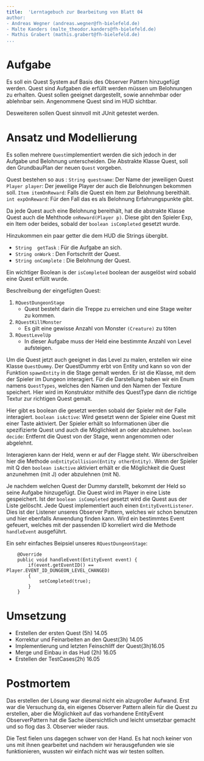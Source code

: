 ```yaml
---
title:  'Lerntagebuch zur Bearbeitung von Blatt 04
author:
- Andreas Wegner (andreas.wegner@fh-bielefeld.de)
- Malte Kanders (malte_theodor.kanders@fh-bielefeld.de)
- Mathis Grabert (mathis.grabert@fh-bielefeld.de)
...
```


<!--
Führen Sie zu jedem Aufgabenblatt und zum Projekt (Stationen 3-9) ein
Lerntagebuch in Ihrem Team. Kopieren Sie dazu diese Vorlage und füllen
Sie den Kopf entsprechend aus.

Im Lerntagebuch sollen Sie Ihr Vorgehen bei der Bearbeitung des jeweiligen
Aufgabenblattes vom ersten Schritt bis zur Abgabe der Lösung dokumentieren,
d.h. wie sind Sie die gestellte Aufgabe angegangen (und warum), was war
Ihr Plan und auf welche Probleme sind Sie bei der Umsetzung gestoßen und
wie haben Sie diese Probleme gelöst. Beachten Sie die vorgegebene Struktur.
Für jede Abgabe sollte ungefähr eine DIN-A4-Seite Text erstellt werden,
d.h. ca. 400 Wörter umfassen. Wer das Lerntagebuch nur ungenügend führt
oder es gar nicht mit abgibt, bekommt für die betreffende Abgabe 0 Punkte.

Checken Sie das Lerntagebuch mit in Ihr Projekt/Git-Repo ein.

Schreiben Sie den Text mit [Markdown](https://pandoc.org/MANUAL.html#pandocs-markdown).

Geben Sie das Lerntagebuch stets mit ab. Achtung: Wenn Sie Abbildungen
einbetten (etwa UML-Diagramme), denken Sie daran, diese auch abzugeben!

Beachten Sie auch die Hinweise im [Orga "Bewertung der Aufgaben"](pm_orga.html#punkte)
sowie [Praktikumsblatt "Lerntagebuch"](pm_praktikum.html#lerntagebuch).
-->


# Aufgabe

<!--
Bitte hier die zu lösende Aufgabe kurz in eigenen Worten beschreiben.
-->

Es soll ein Quest System auf Basis des Observer Pattern hinzugefügt werden.
Quest sind Aufgaben die erfüllt werden müssen um Belohnungen zu erhalten.
Quest sollen geeignet dargestellt, sowie annehmbar oder ablehnbar sein.
Angenommene Quest sind im HUD sichtbar.

Desweiteren sollen Quest sinnvoll mit JUnit getestet werden.


# Ansatz und Modellierung

<!--
Bitte hier den Lösungsansatz kurz beschreiben:
-   Wie sollte die Aufgabe gelöst werden?
-   Welche Techniken wollten Sie einsetzen?
-   Wie sah Ihre Modellierung aus (UML-Diagramm)?
-   Worauf müssen Sie konkret achten?
-->

Es sollen mehrere `Quest`implementiert werden die sich jedoch in der Aufgabe und Belohnung unterscheiden.
Die Abstrakte Klasse Quest, soll den GrundbauPlan der neuen `Quest` vorgeben.

Quest bestehen so aus : 
`String questname`: Der Name der jeweiligen Quest
`Player player`: Der jeweilige Player der auch die Belohnungen bekommen soll.
`Item itemOnReward`: Falls die Quest ein Item zur Belohnung bereithält.
`int expOnReward`: Für den Fall das es als Belohnung Erfahrungspunkte gibt.

Da jede Quest auch eine Belohnung bereithält, hat die abstrakte Klasse Quest auch die Mehthode `onReward(Player p)`.
Diese gibt den Spieler Exp, ein Item oder beides, sobald der `boolean isCompleted` gesetzt wurde.

Hinzukommen ein paar getter die dem HUD die Strings übergibt.
-   `String  getTask` : Für die Aufgabe an sich.
-   `String onWork` : Den Fortschritt der Quest.
-   `String onComplete` : Die Belohnung der Quest.

Ein wichtiger Boolean is der `isCompleted` boolean der ausgelöst wird sobald eine Quest erfüllt wurde.

Beschreibung der eingefügten Quest:

1. `RQuestDungeonStage`
    -   Quest besteht darin die Treppe zu erreichen und eine Stage weiter zu kommen.
2.  `RQuestKillMonster`
    -   Es gilt eine gewisse Anzahl von Monster `(Creature)` zu töten
3.  `RQuestLevelUp`
    -   In dieser Aufgabe muss der Held eine bestimmte Anzahl von Level aufsteigen.


Um die Quest jetzt auch geeignet in das Level zu malen, erstellen wir eine Klasse `QuestDummy`.
Der QuestDummy erbt von Entity und kann so von der Funktion
`spawnEntity` in die Stage gemalt werden.
Er ist die Klasse, mit dem der Spieler im Dungeon interagiert.
Für die Darstellung haben wir ein Enum namens `QuestTypes`,
welches den Namen und den Namen der Texture speichert.
Hier wird im Konstruktor mithilfe des QuestType dann die richtige Textur zur richtigen Quest gemalt.

Hier gibt es boolean die gesetzt werden sobald der Spieler mit der Falle interagiert.
`boolean isActive`: Wird gesetzt wenn der Spieler eine Quest mit einer Taste aktiviert. Der Spieler erhält so Informationen über die spezifizierte Quest und auch die Möglichkeit an oder abzulehnen.
`boolean decide`: Entfernt die Quest von der Stage, wenn angenommen oder abgelehnt.

Interagieren kann der Held, wenn er auf der Flagge steht.
Wir überschreiben hier die Methode `onEntityCollision(Entity otherEntity)`.
Wenn der Spieler mit Q den `boolean isActive` aktiviert erhält er die Möglichkeit die Quest anzunehmen (mit J) oder abzulehnen (mit N).

Je nachdem welchen Quest der Dummy darstellt, bekommt der Held so seine Aufgabe hinzugefügt.
Die Quest wird im Player in eine Liste gespeichert.
Ist der `boolean isCompleted` gesetzt wird die Quest aus der Liste gelöscht.
Jede Quest implementiert auch einen `EntityEventListener`.
Dies ist der Listener unseres Observer Pattern, welches wir schon benutzen und hier ebenfalls Anwendung finden kann.
Wird ein bestimmtes Event gefeuert, welches mit der passenden ID korreliert wird die Methode `handleEvent` ausgeführt.

Ein sehr einfaches Beipsiel unseres `RQuestDungeonStage`:
```
	@Override
	public void handleEvent(EntityEvent event) {
		if(event.getEventID() == Player.EVENT_ID_DUNGEON_LEVEL_CHANGED)
		{
			setCompleted(true);
		}
	}
```



# Umsetzung

<!--
Bitte hier die Umsetzung der Lösung kurz beschreiben:
-   Was haben Sie gemacht,
-   an welchem Datum haben sie es gemacht,
-   wie lange hat es gedauert,
-   was war das Ergebnis?
-->

-   Erstellen der ersten Quest (5h) 14.05
-   Korrektur und Feinarbeiten an den Quest(3h) 14.05
-   Implementierung und letzten Feinschliff der     Quest(3h)16.05
-   Merge und Einbau in das Hud (2h) 16.05
-   Erstellen der TestCases(2h) 16.05

# Postmortem

<!--
Bitte blicken Sie auf die Aufgabe, Ihren Lösungsansatz und die Umsetzung
kritisch zurück:
-   Was hat funktioniert, was nicht? Würden Sie noch einmal so vorgehen?
-   Welche Probleme sind bei der Umsetzung Ihres Lösungsansatzes aufgetreten?
-   Wie haben Sie die Probleme letztlich gelöst?
-->

Das  erstellen der Lösung war diesmal nicht ein alzugroßer Aufwand. Erst war die Versuchung da, ein eigenes Observer Pattern allein für die Quest zu erstellen, aber die Möglichkeit auf das vorhandene EntityEvent ObserverPattern hat die Sache übersichtlich und leicht umsetzbar gemacht und so flog das 3. Observer wieder raus.

Die Test fielen uns dagegen schwer von der Hand.
Es hat noch keiner von uns mit ihnen gearbeitet und nachdem wir herausgefunden wie sie funktionieren, wussten wir einfach nicht was wir testen sollten.


